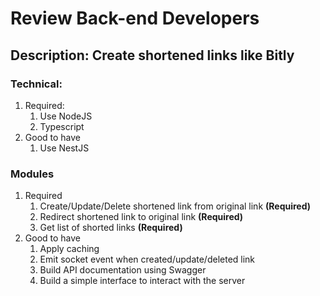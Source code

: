 # Review Back-end Developers
## Description: Create shortened links like Bitly
### Technical:
1. Required:
   1. Use NodeJS
   2. Typescript
2. Good to have
   1. Use NestJS
### Modules
1. Required
   1. Create/Update/Delete shortened link from original link **(Required)**
   2. Redirect shortened link to original link **(Required)**
   3. Get list of shorted links **(Required)**
2. Good to have
   1. Apply caching
   2. Emit socket event when created/update/deleted link
   3. Build API documentation using Swagger
   4. Build a simple interface to interact with the server
